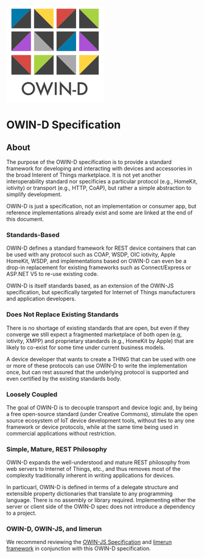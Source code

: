 [![OWIN-D](./owin-d.png)](http://owind.org)
# OWIN-D Specification

## About

The purpose of the OWIN-D specification is to provide a standard framework for developing and interacting with devices and accessories in the broad Interent of Things marketplace.     It is not yet another interoperability standard nor specificies a particular protocol (e.g., HomeKit, iotivity) or transport (e.g., HTTP, CoAP), but rather a simple abstraction to simplify development.

OWIN-D is just a specification, not an implementation or consumer app, but reference implementations already exist and some are linked at the end of this document.

### Standards-Based


OWIN-D defines a standard framework for REST device containers that can be used with any protocol such as COAP, WSDP, OIC iotivity, Apple HomeKit, WSDP, and implementations based  on OWIN-D can even be a drop-in replacement for existing frameworks such as Connect/Express or ASP.NET V5 to re-use existing code.

OWIN-D is itself standards based, as an extension of the OWIN-JS specification, but specifically targeted for Internet of Things manufacturers and application developers.

### Does Not Replace Existing Standards

There is no shortage of existing standards that are open, but even if they converge we still expect a fragmented marketplace of both open (e.g, iotivity, XMPP) and proprietary standards (e.g., HomeKit by Apple) that are likely to co-exist for some time under current business models.   

A device developer that wants to create a THING that can be used with one or more of these protocols can use OWIN-D to write the implementation once, but can rest assured that the underlying protocol is supported and even certified by the existing standards body.

### Loosely Coupled  

The goal of OWIN-D is to decouple transport and device logic and, by being a free open-source standard (under Creative Commons), stimulate the open source ecosystem of IoT device development tools, without ties to any one framework or device protocols, while at the same time being used in commercial applications without restriction.

### Simple, Mature, REST Philosophy  

OWIN-D expands the well-understood and mature REST philosophy from web servers to Internet of Things, etc., and thus removes most of the complexity traditionally inherent in writing applications for devices.

In particuarl, OWIN-D is defined in terms of a delegate structure and extensible property dictionaries that translate to any programming language. There is no assembly or library required. Implementing either the server or client side of the OWIN-D spec does not introduce a dependency to a project.

### OWIN-D, OWIN-JS, and limerun 

We recommend reviewing the [OWIN-JS Specification](http://owinjs.org) and [limerun framework](http://limerun.com) in conjunction with this OWIN-D specification.







